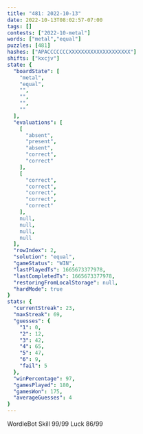 ```yaml
---
title: "481: 2022-10-13"
date: 2022-10-13T08:02:57-07:00
tags: []
contests: ["2022-10-metal"]
words: ["metal","equal"]
puzzles: [481]
hashes: ["APACCCCCCCXXXXXXXXXXXXXXXXXXXX"]
shifts: ["kxcjv"]
state: {
  "boardState": [
    "metal",
    "equal",
    "",
    "",
    "",
    ""
  ],
  "evaluations": [
    [
      "absent",
      "present",
      "absent",
      "correct",
      "correct"
    ],
    [
      "correct",
      "correct",
      "correct",
      "correct",
      "correct"
    ],
    null,
    null,
    null,
    null
  ],
  "rowIndex": 2,
  "solution": "equal",
  "gameStatus": "WIN",
  "lastPlayedTs": 1665673377978,
  "lastCompletedTs": 1665673377978,
  "restoringFromLocalStorage": null,
  "hardMode": true
}
stats: {
  "currentStreak": 23,
  "maxStreak": 69,
  "guesses": {
    "1": 0,
    "2": 12,
    "3": 42,
    "4": 65,
    "5": 47,
    "6": 9,
    "fail": 5
  },
  "winPercentage": 97,
  "gamesPlayed": 180,
  "gamesWon": 175,
  "averageGuesses": 4
}
---
```


<!-- more -->
WordleBot
Skill 99/99
Luck 86/99
